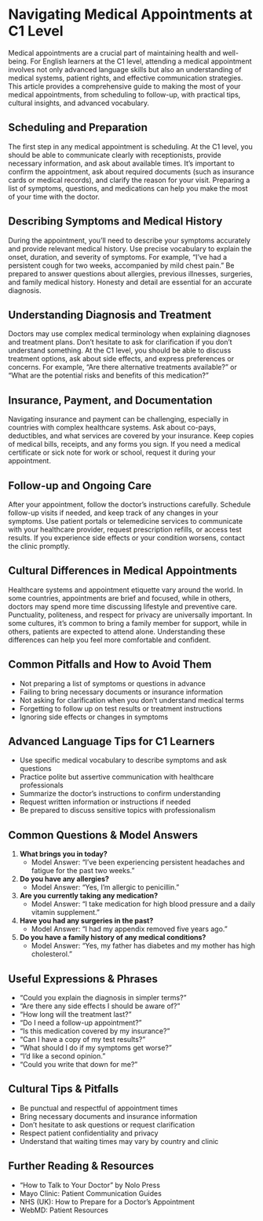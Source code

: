# Navigating Medical Appointments at C1 Level

Medical appointments are a crucial part of maintaining health and well-being. For English learners at the C1 level, attending a medical appointment involves not only advanced language skills but also an understanding of medical systems, patient rights, and effective communication strategies. This article provides a comprehensive guide to making the most of your medical appointments, from scheduling to follow-up, with practical tips, cultural insights, and advanced vocabulary.

## Scheduling and Preparation
The first step in any medical appointment is scheduling. At the C1 level, you should be able to communicate clearly with receptionists, provide necessary information, and ask about available times. It’s important to confirm the appointment, ask about required documents (such as insurance cards or medical records), and clarify the reason for your visit. Preparing a list of symptoms, questions, and medications can help you make the most of your time with the doctor.

## Describing Symptoms and Medical History
During the appointment, you’ll need to describe your symptoms accurately and provide relevant medical history. Use precise vocabulary to explain the onset, duration, and severity of symptoms. For example, “I’ve had a persistent cough for two weeks, accompanied by mild chest pain.” Be prepared to answer questions about allergies, previous illnesses, surgeries, and family medical history. Honesty and detail are essential for an accurate diagnosis.

## Understanding Diagnosis and Treatment
Doctors may use complex medical terminology when explaining diagnoses and treatment plans. Don’t hesitate to ask for clarification if you don’t understand something. At the C1 level, you should be able to discuss treatment options, ask about side effects, and express preferences or concerns. For example, “Are there alternative treatments available?” or “What are the potential risks and benefits of this medication?”

## Insurance, Payment, and Documentation
Navigating insurance and payment can be challenging, especially in countries with complex healthcare systems. Ask about co-pays, deductibles, and what services are covered by your insurance. Keep copies of medical bills, receipts, and any forms you sign. If you need a medical certificate or sick note for work or school, request it during your appointment.

## Follow-up and Ongoing Care
After your appointment, follow the doctor’s instructions carefully. Schedule follow-up visits if needed, and keep track of any changes in your symptoms. Use patient portals or telemedicine services to communicate with your healthcare provider, request prescription refills, or access test results. If you experience side effects or your condition worsens, contact the clinic promptly.

## Cultural Differences in Medical Appointments
Healthcare systems and appointment etiquette vary around the world. In some countries, appointments are brief and focused, while in others, doctors may spend more time discussing lifestyle and preventive care. Punctuality, politeness, and respect for privacy are universally important. In some cultures, it’s common to bring a family member for support, while in others, patients are expected to attend alone. Understanding these differences can help you feel more comfortable and confident.

## Common Pitfalls and How to Avoid Them
- Not preparing a list of symptoms or questions in advance
- Failing to bring necessary documents or insurance information
- Not asking for clarification when you don’t understand medical terms
- Forgetting to follow up on test results or treatment instructions
- Ignoring side effects or changes in symptoms

## Advanced Language Tips for C1 Learners
- Use specific medical vocabulary to describe symptoms and ask questions
- Practice polite but assertive communication with healthcare professionals
- Summarize the doctor’s instructions to confirm understanding
- Request written information or instructions if needed
- Be prepared to discuss sensitive topics with professionalism

## Common Questions & Model Answers
1. **What brings you in today?**
   - Model Answer: “I’ve been experiencing persistent headaches and fatigue for the past two weeks.”
2. **Do you have any allergies?**
   - Model Answer: “Yes, I’m allergic to penicillin.”
3. **Are you currently taking any medication?**
   - Model Answer: “I take medication for high blood pressure and a daily vitamin supplement.”
4. **Have you had any surgeries in the past?**
   - Model Answer: “I had my appendix removed five years ago.”
5. **Do you have a family history of any medical conditions?**
   - Model Answer: “Yes, my father has diabetes and my mother has high cholesterol.”

## Useful Expressions & Phrases
- “Could you explain the diagnosis in simpler terms?”
- “Are there any side effects I should be aware of?”
- “How long will the treatment last?”
- “Do I need a follow-up appointment?”
- “Is this medication covered by my insurance?”
- “Can I have a copy of my test results?”
- “What should I do if my symptoms get worse?”
- “I’d like a second opinion.”
- “Could you write that down for me?”

## Cultural Tips & Pitfalls
- Be punctual and respectful of appointment times
- Bring necessary documents and insurance information
- Don’t hesitate to ask questions or request clarification
- Respect patient confidentiality and privacy
- Understand that waiting times may vary by country and clinic

## Further Reading & Resources
- “How to Talk to Your Doctor” by Nolo Press
- Mayo Clinic: Patient Communication Guides
- NHS (UK): How to Prepare for a Doctor’s Appointment
- WebMD: Patient Resources
